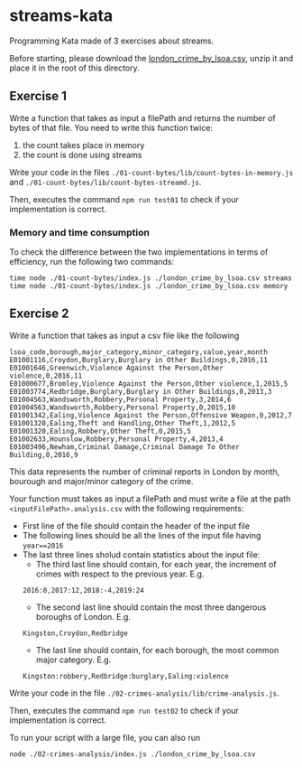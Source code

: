 # streams-kata

Programming Kata made of 3 exercises about streams.

Before starting, please download the [london_crime_by_lsoa.csv](https://www.kaggle.com/jboysen/london-crime/downloads/london-crime.zip/1), unzip it and place it in the root of this directory.
## Exercise 1

Write a function that takes as input a filePath and returns the number of bytes of that file.
You need to write this function twice:
1. the count takes place in memory
2. the count is done using streams

Write your code in the files `./01-count-bytes/lib/count-bytes-in-memory.js` and `./01-count-bytes/lib/count-bytes-streamd.js`.

Then, executes the command `npm run test01` to check if your  implementation is correct.

### Memory and time consumption

To check the difference between the two implementations in terms of efficiency, run the following two commands:
```
time node ./01-count-bytes/index.js ./london_crime_by_lsoa.csv streams
time node ./01-count-bytes/index.js ./london_crime_by_lsoa.csv memory
```

## Exercise 2

Write a function that takes as input a csv file like the following
```csv
lsoa_code,borough,major_category,minor_category,value,year,month
E01001116,Croydon,Burglary,Burglary in Other Buildings,0,2016,11
E01001646,Greenwich,Violence Against the Person,Other violence,0,2016,11
E01000677,Bromley,Violence Against the Person,Other violence,1,2015,5
E01003774,Redbridge,Burglary,Burglary in Other Buildings,0,2013,3
E01004563,Wandsworth,Robbery,Personal Property,3,2014,6
E01004563,Wandsworth,Robbery,Personal Property,0,2015,10
E01001342,Ealing,Violence Against the Person,Offensive Weapon,0,2012,7
E01001320,Ealing,Theft and Handling,Other Theft,1,2012,5
E01001320,Ealing,Robbery,Other Theft,0,2015,5
E01002633,Hounslow,Robbery,Personal Property,4,2013,4
E01003496,Newham,Criminal Damage,Criminal Damage To Other Building,0,2016,9
```
This data represents the number of criminal reports in London by month, bourough and major/minor category of the crime.

Your function must takes as input a filePath and must write a file at the path `<inputFilePath>.analysis.csv` with the following requirements:
* First line of the file should contain the header of the input file
* The following lines should be all the lines of the input file having `year==2016`
* The last three lines sholud contain statistics about the input file:
  *  The third last line should contain, for each year, the increment of crimes with respect to the previous year. E.g.
  ```
  2016:0,2017:12,2018:-4,2019:24
  ```
  *  The second last line should contain the most three dangerous boroughs of London. E.g.
  ```
  Kingston,Croydon,Redbridge
  ```
  *  The last line should contain, for each borough, the most common major category. E.g.
  ```
  Kingston:robbery,Redbridge:burglary,Ealing:violence
  ```

Write your code in the file `./02-crimes-analysis/lib/crime-analysis.js`.

Then, executes the command `npm run test02` to check if your  implementation is correct.

To run your script with a large file, you can also run
```
node ./02-crimes-analysis/index.js ./london_crime_by_lsoa.csv
```
